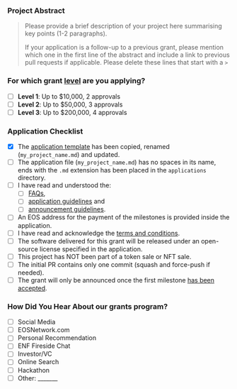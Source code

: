 ### Project Abstract

> Please provide a brief description of your project here summarising key points (1-2 paragraphs).
>
> If your application is a follow-up to a previous grant, please mention which one in the first line of the abstract and include a link to previous pull requests if applicable.
> Please delete these lines that start with a `>`

### For which grant [level](https://github.com/eosnetworkfoundation/grant-framework#grant-levels) are you applying?

- [ ] **Level 1**:  Up to  $10,000, 2 approvals
- [ ] **Level 2**:  Up to  $50,000, 3 approvals
- [ ] **Level 3**:  Up to $200,000, 4 approvals

### Application Checklist

- [x] The [application template]([xxxx](https://github.com/eosnetworkfoundation/grant-framework/blob/main/applications/application-template.md)) has been copied, renamed (`my_project_name.md`) and updated.
- [ ] The application file (`my_project_name.md`) has no spaces in its name, ends with the `.md` extension has been placed in the `applications` directory.
- [ ] I have read and understood the:
  - [ ] [FAQs](https://github.com/eosnetworkfoundation/grant-framework/blob/main/docs/faq.md), 
  - [ ] [application guidelines](https://github.com/eosnetworkfoundation/grant-framework/blob/main/docs/grant_guidelines_per_category.md) and 
  - [ ] [announcement guidelines](https://github.com/eosnetworkfoundation/grant-framework/blob/main/docs/announcement-guidelines.md).
- [ ] An EOS address for the payment of the milestones is provided inside the application.
- [ ] I have read and acknowledge the [terms and conditions](https://github.com/eosnetworkfoundation/grant-framework/blob/main/docs/T&Cs.md).
- [ ] The software delivered for this grant will be released under an open-source license specified in the application.
- [ ] This project has NOT been part of a token sale or NFT sale.
- [ ] The initial PR contains only one commit (squash and force-push if needed).
- [ ] The grant will only be announced once the first milestone [has been accepted](https://github.com/eosnetworkfoundation/grant-milestones#process).

### How Did You Hear About our grants program?

- [ ] Social Media
- [ ] EOSNetwork.com
- [ ] Personal Recommendation
- [ ] ENF Fireside Chat
- [ ] Investor/VC
- [ ] Online Search
- [ ] Hackathon
- [ ] Other: _______
